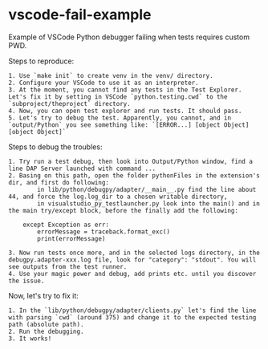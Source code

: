 # vscode-fail-example

Example of VSCode Python debugger failing when tests requires custom PWD.

Steps to reproduce:

    1. Use `make init` to create venv in the venv/ directory.
    2. Configure your VSCode to use it as an interpreter.
    3. At the moment, you cannot find any tests in the Test Explorer. Let's fix it by setting in VSCode `python.testing.cwd` to the `subproject/theproject` directory.
    4. Now, you can open test explorer and run tests. It should pass.
    5. Let's try to debug the test. Apparently, you cannot, and in `output/Python` you see something like: `[ERROR...] [object Object] [object Object]`

Steps to debug the troubles:

    1. Try run a test debug, then look into Output/Python window, find a line DAP Server launched with command ...
    2. Basing on this path, open the folder pythonFiles in the extension's dir, and first do following:
            in lib/python/debugpy/adapter/__main__.py find the line about 44, and force the log.log_dir to a chosen writable directory,
            in visualstudio_py_testlauncher.py look into the main() and in the main try/except block, before the finally add the following:

        except Exception as err:
            errorMessage = traceback.format_exc()
            print(errorMessage)

    3. Now run tests once more, and in the selected logs directory, in the debugpy.adapter-xxx.log file, look for "category": "stdout". You will see outputs from the test runner.
    4. Use your magic power and debug, add prints etc. until you discover the issue.

Now, let's try to fix it:

    1. In the `lib/python/debugpy/adapter/clients.py` let's find the line with parsing `cwd` (around 375) and change it to the expected testing path (absolute path).
    2. Run the debugging.
    3. It works!